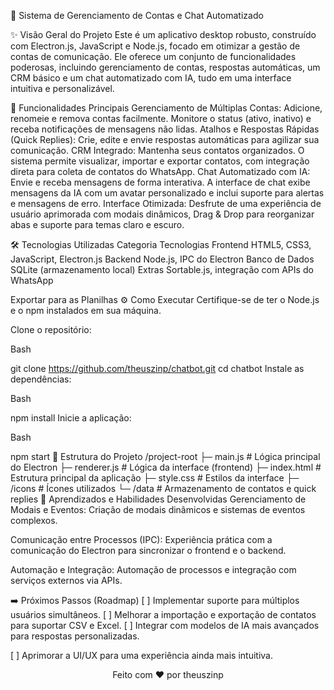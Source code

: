 🤖 Sistema de Gerenciamento de Contas e Chat Automatizado

✨ Visão Geral do Projeto
Este é um aplicativo desktop robusto, construído com Electron.js, JavaScript e Node.js, focado em otimizar a gestão de contas de comunicação. Ele oferece um conjunto de funcionalidades poderosas, incluindo gerenciamento de contas, respostas automáticas, um CRM básico e um chat automatizado com IA, tudo em uma interface intuitiva e personalizável.

🚀 Funcionalidades Principais
Gerenciamento de Múltiplas Contas: Adicione, renomeie e remova contas facilmente. Monitore o status (ativo, inativo) e receba notificações de mensagens não lidas.
Atalhos e Respostas Rápidas (Quick Replies): Crie, edite e envie respostas automáticas para agilizar sua comunicação.
CRM Integrado: Mantenha seus contatos organizados. O sistema permite visualizar, importar e exportar contatos, com integração direta para coleta de contatos do WhatsApp.
Chat Automatizado com IA: Envie e receba mensagens de forma interativa. A interface de chat exibe mensagens da IA com um avatar personalizado e inclui suporte para alertas e mensagens de erro.
Interface Otimizada: Desfrute de uma experiência de usuário aprimorada com modais dinâmicos, Drag & Drop para reorganizar abas e suporte para temas claro e escuro.

🛠️ Tecnologias Utilizadas
Categoria	Tecnologias
Frontend	HTML5, CSS3, JavaScript, Electron.js
Backend	Node.js, IPC do Electron
Banco de Dados	SQLite (armazenamento local)
Extras	Sortable.js, integração com APIs do WhatsApp

Exportar para as Planilhas
⚙️ Como Executar
Certifique-se de ter o Node.js e o npm instalados em sua máquina.

Clone o repositório:

Bash

git clone https://github.com/theuszinp/chatbot.git
cd chatbot
Instale as dependências:

Bash

npm install
Inicie a aplicação:

Bash

npm start
📂 Estrutura do Projeto
/project-root
├─ main.js             # Lógica principal do Electron
├─ renderer.js         # Lógica da interface (frontend)
├─ index.html          # Estrutura principal da aplicação
├─ style.css           # Estilos da interface
├─ /icons              # Ícones utilizados
└─ /data               # Armazenamento de contatos e quick replies
🧠 Aprendizados e Habilidades Desenvolvidas
Gerenciamento de Modais e Eventos: Criação de modais dinâmicos e sistemas de eventos complexos.

Comunicação entre Processos (IPC): Experiência prática com a comunicação do Electron para sincronizar o frontend e o backend.

Automação e Integração: Automação de processos e integração com serviços externos via APIs.

➡️ Próximos Passos (Roadmap)
[ ] Implementar suporte para múltiplos usuários simultâneos.
[ ] Melhorar a importação e exportação de contatos para suportar CSV e Excel.
[ ] Integrar com modelos de IA mais avançados para respostas personalizadas.

[ ] Aprimorar a UI/UX para uma experiência ainda mais intuitiva.

<p align="center">Feito com ❤️ por theuszinp</p>
